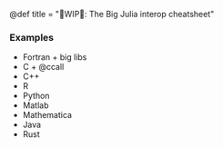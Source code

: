 @def title = "🚧WIP🚧: The Big Julia interop cheatsheet"

### Examples

- Fortran + big libs
- C + @ccall
- C++
- R
- Python
- Matlab
- Mathematica
- Java
- Rust
